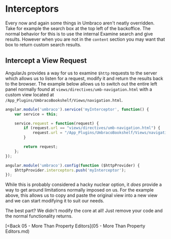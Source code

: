 # Interceptors

Every now and again some things in Umbraco aren't neatly overridden. Take for example the search box at the top left of the backoffice. The normal behavior for this is to use the internal Examine search and give results. However when you are not in the `content` section you may want that box to return custom search results.

## Intercept a View Request

AngularJs provides a way for us to examine `$http` requests to the server which allows us to listen for a request, modify it and return the results back to the browser. The example below allows us to switch out the entire left panel normally found at `views/directives/umb-navigation.html` with a custom view located at `/App_Plugins/UmbracoBookshelf/Views/navigation.html`.

```js
angular.module('umbraco').service('myInterceptor', function() {
    var service = this;

    service.request = function(request) {
        if (request.url == "views/directives/umb-navigation.html") {
            request.url = "/App_Plugins/UmbracoBookshelf/Views/navigation.html";
        }

        return request;
    };
});

angular.module('umbraco').config(function ($httpProvider) {
    $httpProvider.interceptors.push('myInterceptor');
});
```

While this is probably considered a hacky nuclear option, it *does* provide a way to get around limitations normally imposed on us. For the example above, this allows us to copy and paste the original view into a new view and we can start modifying it to suit our needs.

The best part? We didn't modify the core at all! Just remove your code and the normal functionality returns.

[<Back 05 - More Than Property Editors](05 - More Than Property Editors.md)
